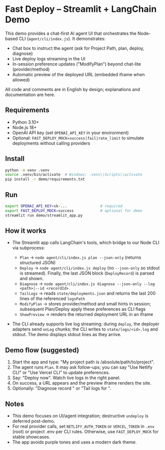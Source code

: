 # Fast Deploy – Streamlit + LangChain Demo

This demo provides a chat-first AI agent UI that orchestrates the Node-based CLI (`agent/cli/index.js`).
It demonstrates:

- Chat box to instruct the agent (ask for Project Path, plan, deploy, diagnose)
- Live deploy logs streaming in the UI
- In-session preference updates ("ModifyPlan") beyond chat-lite (provider/method)
- Automatic preview of the deployed URL (embedded iframe when allowed)

All code and comments are in English by design; explanations and documentation are here.

## Requirements

- Python 3.10+
- Node.js 18+
- OpenAI API key (set `OPENAI_API_KEY` in your environment)
- Optional: `FAST_DEPLOY_MOCK=success|fail|rate_limit` to simulate deployments without calling providers

## Install

```bash
python -m venv .venv
source .venv/bin/activate  # Windows: .venv\\Scripts\\activate
pip install -r demo/requirements.txt
```

## Run

```bash
export OPENAI_API_KEY=sk-...               # required
export FAST_DEPLOY_MOCK=success            # optional for demo
streamlit run demo/streamlit_app.py
```

## How it works

- The Streamlit app calls LangChain's tools, which bridge to our Node CLI via subprocess:
  - `Plan` -> `node agent/cli/index.js plan --json-only` (returns structured JSON)
  - `Deploy` -> `node agent/cli/index.js deploy` (no `--json-only` so stdout is streamed). Finally, the last JSON block (`DeployRecord`) is parsed and shown.
  - `Diagnose` -> `node agent/cli/index.js diagnose --json-only --log <path>|--id <recordId>`
  - `TailLogs` -> reads `state/deployments.json` and returns the last 200 lines of the referenced `logsPath`
  - `ModifyPlan` -> stores provider/method and small hints in session; subsequent Plan/Deploy apply these preferences as CLI flags
  - `ShowPreview` -> renders the returned deployment URL in an iframe

- The CLI already supports live log streaming: during `deploy`, the deployer adapters send `onLog` chunks; the CLI writes to `state/logs/<id>.log` and stdout. The demo displays stdout lines as they arrive.

## Demo flow (suggested)

1) Start the app and type: "My project path is /absolute/path/to/project".
2) The agent runs `Plan`. It may ask follow-ups; you can say "Use Netlify CLI" or "Use Vercel CLI" to update preferences.
3) Say: "Deploy now". Watch live logs in the right panel.
4) On success, a URL appears and the preview iframe renders the site.
5) Optionally: "Diagnose record <id>" or "Tail logs for <id>".

## Notes

- This demo focuses on UI/agent integration; destructive `undeploy` is deferred post-demo.
- For real provider calls, set `NETLIFY_AUTH_TOKEN` or `VERCEL_TOKEN` in `.env` (root) or project .env per CLI rules. Otherwise, use `FAST_DEPLOY_MOCK` for stable showcases.
- The app avoids purple tones and uses a modern dark theme.
